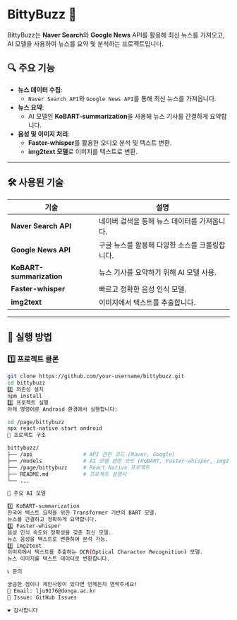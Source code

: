 # BittyBuzz 🚀

BittyBuzz는 **Naver Search**와 **Google News** API를 활용해 최신 뉴스를 가져오고, AI 모델을 사용하여 뉴스를 요약 및 분석하는 프로젝트입니다. 

## 🔍 주요 기능
- **뉴스 데이터 수집**:  
  - `Naver Search API`와 `Google News API`를 통해 최신 뉴스를 가져옵니다.
- **뉴스 요약**:  
  - AI 모델인 **KoBART-summarization**을 사용해 뉴스 기사를 간결하게 요약합니다.
- **음성 및 이미지 처리**:  
  - **Faster-whisper**를 활용한 오디오 분석 및 텍스트 변환.  
  - **img2text 모델**로 이미지를 텍스트로 변환.

---

## 🛠️ 사용된 기술
| 기술 | 설명 |
|------|------|
| **Naver Search API** | 네이버 검색을 통해 뉴스 데이터를 가져옵니다. |
| **Google News API** | 구글 뉴스를 활용해 다양한 소스를 크롤링합니다. |
| **KoBART-summarization** | 뉴스 기사를 요약하기 위해 AI 모델 사용. |
| **Faster-whisper** | 빠르고 정확한 음성 인식 모델. |
| **img2text** | 이미지에서 텍스트를 추출합니다. |

---

## 🚀 실행 방법

### 1️⃣ 프로젝트 클론
```bash
git clone https://github.com/your-username/bittybuzz.git
cd bittybuzz
2️⃣ 의존성 설치
npm install
3️⃣ 프로젝트 실행
아래 명령어로 Android 환경에서 실행합니다:

cd /page/bittybuzz
npx react-native start android
📂 프로젝트 구조

bittybuzz/
├── /api                # API 관련 코드 (Naver, Google)
├── /models             # AI 모델 관련 코드 (KoBART, Faster-whisper, img2text)
├── /page/bittybuzz     # React Native 프로젝트
├── README.md           # 프로젝트 설명서
└── ...

🧠 주요 AI 모델

1️⃣ KoBART-summarization
한국어 텍스트 요약을 위한 Transformer 기반의 BART 모델.
뉴스를 간결하고 정확하게 요약합니다.
2️⃣ Faster-whisper
음성 인식 속도와 정확성을 갖춘 최신 모델.
뉴스 음성을 텍스트로 변환하여 분석 가능.
3️⃣ img2text
이미지에서 텍스트를 추출하는 OCR(Optical Character Recognition) 모델.
뉴스 이미지를 텍스트 데이터로 변환합니다.

📞 문의

궁금한 점이나 제안사항이 있다면 언제든지 연락주세요!
📧 Email: lju9176@donga.ac.kr
📄 Issue: GitHub Issues

❤️ 감사합니다
